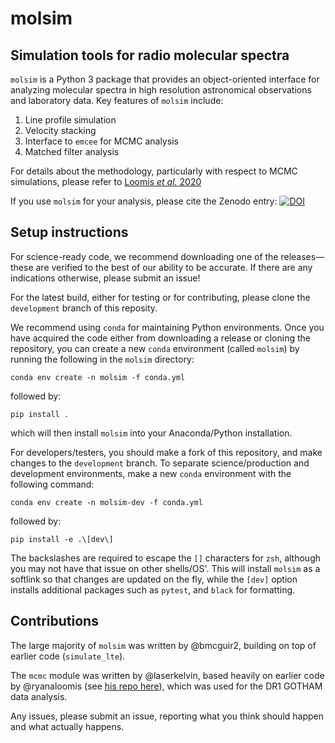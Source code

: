 # molsim

## Simulation tools for radio molecular spectra

`molsim` is a Python 3 package that provides an object-oriented interface for analyzing molecular spectra in high resolution astronomical observations and laboratory data. Key features of `molsim` include:

1. Line profile simulation
2. Velocity stacking
3. Interface to `emcee` for MCMC analysis
4. Matched filter analysis

For details about the methodology, particularly with respect to MCMC simulations, please refer to [Loomis _et al._ 2020](https://arxiv.org/abs/2009.11900)

If you use `molsim` for your analysis, please cite the Zenodo entry: [![DOI](https://zenodo.org/badge/DOI/10.5281/zenodo.4560750.svg)](https://doi.org/10.5281/zenodo.4560750)

## Setup instructions

For science-ready code, we recommend downloading one of the releases—these are verified to the best of our ability to be accurate. If there are any indications otherwise, please submit an issue!

For the latest build, either for testing or for contributing, please clone the `development` branch of this reposity.

We recommend using `conda` for maintaining Python environments. Once you have acquired the code either from downloading a release or cloning the repository, you can create a new `conda` environment (called `molsim`) by running the following in the `molsim` directory:

`conda env create -n molsim -f conda.yml`

followed by:

`pip install .`

which will then install `molsim` into your Anaconda/Python installation.

For developers/testers, you should make a fork of this repository, and make changes to the `development` branch. To separate science/production and development environments, make a new `conda` environment with the following command:

`conda env create -n molsim-dev -f conda.yml`

followed by:

`pip install -e .\[dev\]`

The backslashes are required to escape the `[]` characters for `zsh`, although you may not have that issue on other shells/OS'. This will install `molsim` as a softlink so that changes are updated on the fly, while the `[dev]` option installs additional packages such as `pytest`, and `black` for formatting.

## Contributions

The large majority of `molsim` was written by @bmcguir2, building on top of earlier code (`simulate_lte`).

The `mcmc` module was written by @laserkelvin, based heavily on earlier code by @ryanaloomis (see [his repo here](https://github.com/ryanaloomis/TMC1_mcmc_fitting)), which was used for the DR1 GOTHAM data analysis.

Any issues, please submit an issue, reporting what you think should happen and what actually happens.
